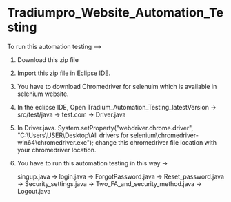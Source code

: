 # Tradiumpro_Website_Automation_Testing

To run this automation testing -->

1. Download this zip file
2. Import this zip file in Eclipse IDE.
3. You have to download Chromedriver for selenuim which is available in selenium website.
4. In the eclipse IDE, Open Tradium_Automation_Testing_latestVersion -> src/test/java -> test.com -> Driver.java
5. In Driver.java. System.setProperty("webdriver.chrome.driver", "C:\\Users\\USER\\Desktop\\All drivers for selenium\\chromedriver-win64\\chromedriver.exe"); change this chromedriver file location with your chromedriver location.
6. You have to run this automation testing in this way ->

    singup.java -> login.java -> ForgotPassword.java -> Reset_password.java -> Security_settings.java -> Two_FA_and_security_method.java -> Logout.java
